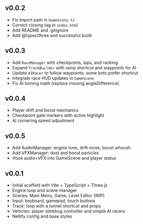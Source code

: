 ## v0.0.2

- Fix import path in `GameScene.ts`
- Correct closing tag in `index.html`
- Add README and .gitignore
- Add @types/three and successful build

## v0.0.3

- Add `RaceManager` with checkpoints, laps, and ranking
- Expand `TrackBuilder` with ramp shortcut and waypoints for AI
- Update `AIRacer` to follow waypoints; some bots prefer shortcut
- Integrate race HUD updates in `GameScene`
 - Fix AI turning math (replace missing angleDifference)

## v0.0.4

- Player drift and boost mechanics
- Checkpoint gate markers with active highlight
- AI cornering speed adjustment

## v0.0.5

- Add AudioManager: engine tone, drift noise, boost whoosh
- Add VFXManager: dust and boost particles
- Hook audio+VFX into GameScene and player status

## v0.0.1

- Initial scaffold with Vite + TypeScript + Three.js
- Engine loop and scene manager
- Scenes: Main Menu, Game, Level Editor (WIP)
- Input: keyboard, gamepad, touch buttons
- Track: loop with a tunnel shortcut and props
- Vehicles: player stinkbug controller and simple AI racers
- Netlify config and base styles


